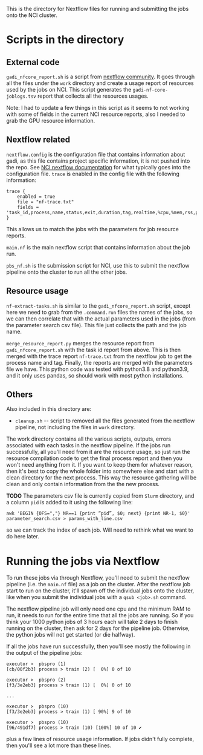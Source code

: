 This is the directory for Nextflow files for running and submitting the jobs onto the NCI cluster. 

# Scripts in the directory

## External code

`gadi_nfcore_report.sh` is a script from [nextflow community](https://github.com/Sydney-Informatics-Hub/HPC_usage_reports/blob/master/Scripts/gadi_nfcore_report.sh). It goes through all the files under the `work` directory and create a usage report of resources used by the jobs on NCI. This script generates the `gadi-nf-core-joblogs.tsv` report that collects all the resources usages. 

Note: I had to update a few things in this script as it seems to not working with some of fields in the current NCI resource reports, also I needed to grab the GPU resource information. 


## Nextflow related

`nextflow.config` is the configuration file that contains information about gadi, as this file contains project specific information, it is not pushed into the repo. See [NCI nextflow documentation](https://opus.nci.org.au/spaces/DAE/pages/138903678/Nextflow) for what typically goes into the configuration file. `trace` is enabled in the config file with the following information: 

```
trace {
    enabled = true
    file = "nf-trace.txt"
    fields = 'task_id,process,name,status,exit,duration,tag,realtime,%cpu,%mem,rss,peak_rss'
}
```

This allows us to match the jobs with the parameters for job resource reports. 


`main.nf` is the main nextflow script that contains information about the job run. 

`pbs_nf.sh` is the submission script for NCI, use this to submit the nextflow pipeline onto the cluster to run all the other jobs. 


## Resource usage

`nf-extract-tasks.sh` is similar to the `gadi_nfcore_report.sh` script, except here we need to grab from the `.command.run` files the names of the jobs, so we can then correlate that with the actual parameters used in the jobs (from the parameter search csv file). This file just collects the path and the job name. 

`merge_resource_report.py` merges the resource report from `gadi_nfcore_report.sh` with the task id report from above. This is then merged with the trace report `nf-trace.txt` from the nextflow job to get the process name and tag. Finally, the reports are merged with the parameters file we have. This python code was tested with python3.8 and python3.9, and it only uses pandas, so should work with most python installations. 


## Others

Also included in this directory are: 

* `cleanup.sh` -- script to removed all the files generated from the nextflow pipeline, not including the files in `work` directory. 

The work directory contains all the various scripts, outputs, errors associated with each tasks in the nextflow pipeline. If the jobs run successfully, all you'll need from it are the resource usage, so just run the resource compilation code to get the final process report and then you won't need anything from it. If you want to keep them for whatever reason, then it's best to copy the whole folder into somewhere else and start with a clean directory for the next process. This way the resource gathering will be clean and only contain information from the the new process. 

**TODO** The parameters csv file is currently copied from `Slurm` directory, and a column `pid` is added to it using the following line: 
```
awk 'BEGIN {OFS=","} NR==1 {print “pid”, $0; next} {print NR-1, $0}' parameter_search.csv > params_with_line.csv
```
so we can track the index of each job. Will need to rethink what we want to do here later. 


# Running the jobs via Nextflow

To run these jobs via through Nextflow, you'll need to submit the nextflow pipeline (i.e. the `main.nf` file) as a job on the cluster. After the nextflow job start to run on the cluster, it'll spawn off the individual jobs onto the cluster, like when you submit the individual jobs with a `qsub <job>.sh` command. 

The nextflow pipeline job will only need one cpu and the minimum RAM to run, it needs to run for the entire time that all the jobs are running. So if you think your 1000 python jobs of 3 hours each will take 2 days to finish running on the cluster, then ask for 2 days for the pipeline job. Otherwise, the python jobs will not get started (or die halfway).

If all the jobs have run successfully, then you'll see mostly the following in the output of the pipeline jobs: 

```
executor >  pbspro (1)
[cb/00f2b3] process > train (2) [  0%] 0 of 10

executor >  pbspro (2)
[f3/3e2eb3] process > train (1) [  0%] 0 of 10

...

executor >  pbspro (10)
[f3/3e2eb3] process > train (1) [ 90%] 9 of 10

executor >  pbspro (10)
[96/491df7] process > train (10) [100%] 10 of 10 ✔
```

plus a few lines of resource usage information. If jobs didn't fully complete, then you'll see a lot more than these lines. 

 

